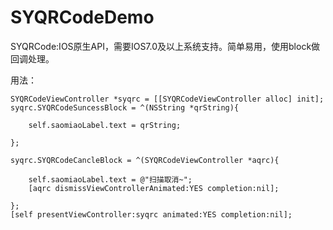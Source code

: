 # SYQRCodeDemo

SYQRCode:IOS原生API，需要IOS7.0及以上系统支持。简单易用，使用block做回调处理。

用法：
    
    SYQRCodeViewController *syqrc = [[SYQRCodeViewController alloc] init];
    syqrc.SYQRCodeSuncessBlock = ^(NSString *qrString){
        
        self.saomiaoLabel.text = qrString;
    
    };
    
    syqrc.SYQRCodeCancleBlock = ^(SYQRCodeViewController *aqrc){
    
        self.saomiaoLabel.text = @"扫描取消~";
        [aqrc dismissViewControllerAnimated:YES completion:nil];
    
    };
    [self presentViewController:syqrc animated:YES completion:nil];

